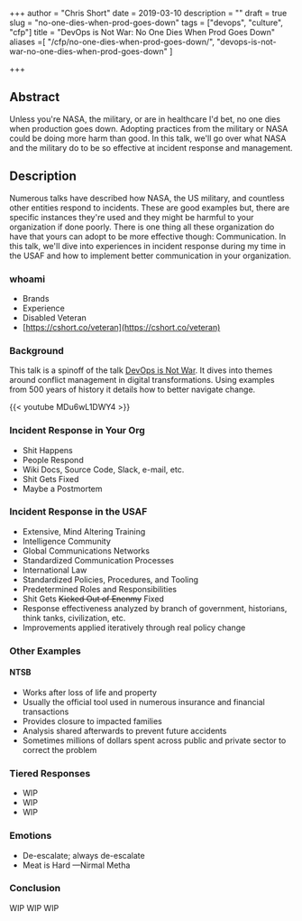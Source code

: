 +++
author = "Chris Short"
date = 2019-03-10
description = ""
draft = true
slug = "no-one-dies-when-prod-goes-down"
tags = ["devops", "culture", "cfp"]
title = "DevOps is Not War: No One Dies When Prod Goes Down"
aliases =[
    "/cfp/no-one-dies-when-prod-goes-down/",
    "devops-is-not-war-no-one-dies-when-prod-goes-down"
]

+++

## Abstract

Unless you're NASA, the military, or are in healthcare I'd bet, no one dies when production goes down. Adopting practices from the military or NASA could be doing more harm than good. In this talk, we'll go over what NASA and the military do to be so effective at incident response and management.

## Description

Numerous talks have described how NASA, the US military, and countless other entities respond to incidents. These are good examples but, there are specific instances they're used and they might be harmful to your organization if done poorly. There is one thing all these organization do have that yours can adopt to be more effective though: Communication. In this talk, we'll dive into experiences in incident response during my time in the USAF and how to implement better communication in your organization.

### whoami

* Brands
* Experience
* Disabled Veteran
* [https://cshort.co/veteran](https://cshort.co/veteran)

### Background

This talk is a spinoff of the talk [DevOps is Not War](https://chrisshort.net/chefconf-2018-devops-is-not-war/). It dives into themes around conflict management in digital transformations. Using examples from 500 years of history it details how to better navigate change.

{{< youtube MDu6wL1DWY4 >}}

### Incident Response in Your Org

* Shit Happens
* People Respond
* Wiki Docs, Source Code, Slack, e-mail, etc.
* Shit Gets Fixed
* Maybe a Postmortem

### Incident Response in the USAF

* Extensive, Mind Altering Training
* Intelligence Community
* Global Communications Networks
* Standardized Communication Processes
* International Law
* Standardized Policies, Procedures, and Tooling
* Predetermined Roles and Responsibilities
* Shit Gets ~~Kicked Out of Enenmy~~ Fixed
* Response effectiveness analyzed by branch of government, historians, think tanks, civilization, etc.
* Improvements applied iteratively through real policy change

### Other Examples

#### NTSB

* Works after loss of life and property
* Usually the official tool used in numerous insurance and financial transactions
* Provides closure to impacted families
* Analysis shared afterwards to prevent future accidents
* Sometimes millions of dollars spent across public and private sector to correct the problem

### Tiered Responses

* WIP
* WIP
* WIP

### Emotions

* De-escalate; always de-escalate
* Meat is Hard —Nirmal Metha

### Conclusion

WIP WIP WIP